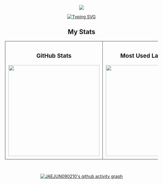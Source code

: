 <div align = center>
  <img src=https://capsule-render.vercel.app/api?type=blur&height=400&color=gradient&text=Hello,%20I'm%20JAEJUN&reversal=false&textBg=false&fontSize=60/>

[![Typing SVG](https://readme-typing-svg.demolab.com?font=Fira+Code&weight=500&size=30&multiline=true&width=435&lines=I+want+be+a+Frontend+DEV)](https://git.io/typing-svg)

<!-- My Stats & Profiles -->
<h2 align="center">My Stats</h2>

<table align="center">
  <tr>
    <td align="center" valign="top" width="33%" style="border: 1px solid #444; padding: 10px;">
      <h3>GitHub Stats</h3>
      <img src="https://github-readme-stats.vercel.app/api?username=JAEJUN090210&show_icons=true&theme=light" width="300px"/>
    </td>
    <td align="center" valign="top" width="33%" style="border: 1px solid #444; padding: 10px;">
      <h3>Most Used Languages</h3>
      <img src="https://github-readme-stats.vercel.app/api/top-langs/?username=JAEJUN090210&layout=compact&theme=light" width="300px"/>
    </td>
    <td align="center" valign="top" width="33%" style="border: 1px solid #444; padding: 10px;">
      <h3>GitAnimals</h3>
      <a href="https://www.gitanimals.org/en_US?utm_medium=image&utm_source=JAEJUN090210&utm_content=farm">
        <img src="https://render.gitanimals.org/farms/JAEJUN090210" width="300px" height="150px"/>
      </a>
    </td>
  </tr>
</table>
<br>

[![JAEJUN090210's github activity graph](https://github-readme-activity-graph.vercel.app/graph?username=JAEJUN090210&theme=github-compact)](https://github.com/EMBKSM/github-readme-activity-graph)


<br>
</div>
